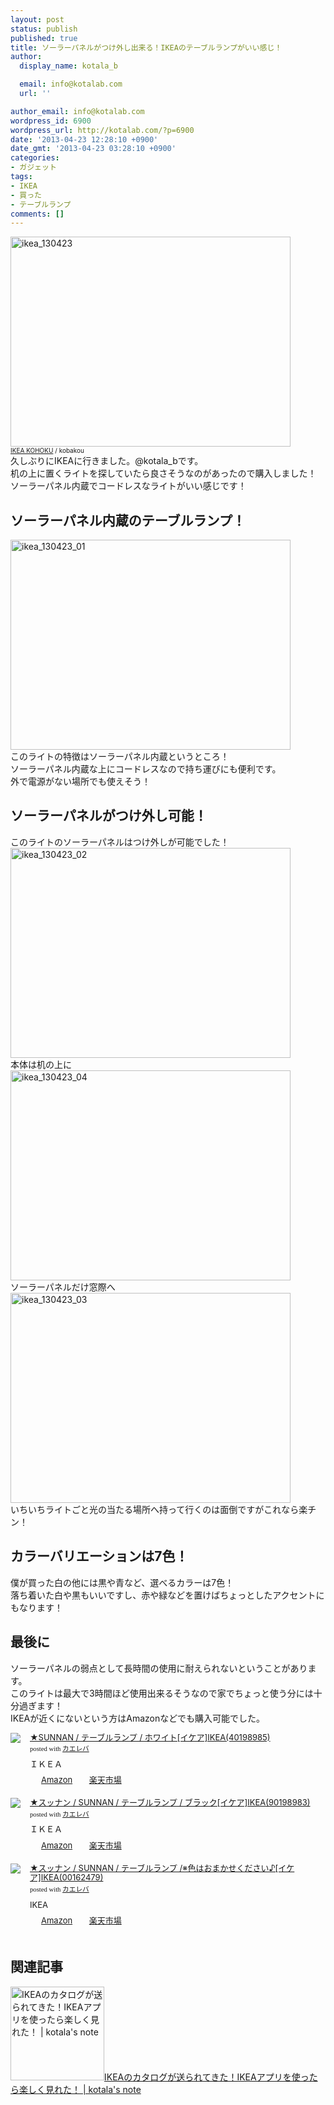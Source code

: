 ```yaml
---
layout: post
status: publish
published: true
title: ソーラーパネルがつけ外し出来る！IKEAのテーブルランプがいい感じ！
author:
  display_name: kotala_b

  email: info@kotalab.com
  url: ''

author_email: info@kotalab.com
wordpress_id: 6900
wordpress_url: http://kotalab.com/?p=6900
date: '2013-04-23 12:28:10 +0900'
date_gmt: '2013-04-23 03:28:10 +0900'
categories:
- ガジェット
tags:
- IKEA
- 買った
- テーブルランプ
comments: []
---
```

<p><img src="http://kotalab.com/wp-content/uploads/ikea_130423-448x336.jpg" alt="ikea_130423" width="448" height="336" class="alignnone size-large wp-image-6901" /><br />
<span style="font-size:10px;"><a href="http://www.flickr.com/photos/kobakou/2083159709/" target="_blank">IKEA KOHOKU</a> / kobakou</span><br />
久しぶりにIKEAに行きました。@kotala_bです。<br />
机の上に置くライトを探していたら良さそうなのがあったので購入しました！<br />
ソーラーパネル内蔵でコードレスなライトがいい感じです！<br />
<!--more--></p>
<h2>ソーラーパネル内蔵のテーブルランプ！</h2>
<p><img src="http://kotalab.com/wp-content/uploads/ikea_130423_01-448x336.jpg" alt="ikea_130423_01" width="448" height="336" class="alignnone size-large wp-image-6906" /><br />
このライトの特徴はソーラーパネル内蔵というところ！<br />
ソーラーパネル内蔵な上にコードレスなので持ち運びにも便利です。<br />
外で電源がない場所でも使えそう！</p>
<h2>ソーラーパネルがつけ外し可能！</h2>
<p>このライトのソーラーパネルはつけ外しが可能でした！<br />
<img src="http://kotalab.com/wp-content/uploads/ikea_130423_02-448x336.jpg" alt="ikea_130423_02" width="448" height="336" class="alignnone size-large wp-image-6905" /><br />
本体は机の上に<br />
<img src="http://kotalab.com/wp-content/uploads/ikea_130423_04-448x336.jpg" alt="ikea_130423_04" width="448" height="336" class="alignnone size-large wp-image-6903" /><br />
ソーラーパネルだけ窓際へ<br />
<img src="http://kotalab.com/wp-content/uploads/ikea_130423_03-448x336.jpg" alt="ikea_130423_03" width="448" height="336" class="alignnone size-large wp-image-6904" /><br />
いちいちライトごと光の当たる場所へ持って行くのは面倒ですがこれなら楽チン！</p>
<h2>カラーバリエーションは7色！</h2>
<p>僕が買った白の他には黒や青など、選べるカラーは7色！<br />
落ち着いた白や黒もいいですし、赤や緑などを置けばちょっとしたアクセントにもなります！</p>
<h2>最後に</h2>
<p>ソーラーパネルの弱点として長時間の使用に耐えられないということがあります。<br />
このライトは最大で3時間ほど使用出来るそうなので家でちょっと使う分には十分過ぎます！<br />
IKEAが近くにないという方はAmazonなどでも購入可能でした。</p>
<div class="kaerebalink-box" style="text-align:left;padding-bottom:20px;font-size:small;/zoom: 1;overflow: hidden;">
<div class="kaerebalink-image" style="float:left;margin:0 15px 10px 0;"><a href="http://www.amazon.co.jp/exec/obidos/ASIN/B005PK7K30/same-22/ref=nosim/" rel="nofollow" target="_blank"><img src="http://ecx.images-amazon.com/images/I/31AXajKzYmL._SL160_.jpg" style="border: none;" /></a></div>
<div class="kaerebalink-info" style="line-height:120%;/zoom: 1;overflow: hidden;">
<div class="kaerebalink-name" style="margin-bottom:10px;line-height:120%"><a href="http://www.amazon.co.jp/exec/obidos/ASIN/B005PK7K30/same-22/ref=nosim/" rel="nofollow" target="_blank">★SUNNAN / テーブルランプ / ホワイト[イケア]IKEA(40198985)</a>
<div class="kaerebalink-powered-date" style="font-size:8pt;margin-top:5px;font-family:verdana;line-height:120%">posted with <a href="http://kaereba.com" target="_blank">カエレバ</a></div>
</div>
<div class="kaerebalink-detail" style="margin-bottom:5px;"> ＩＫＥＡ     </div>
<div class="kaerebalink-link1" style="margin-top:10px;">
<div class="shoplinkamazon" style="display:inline;margin-right:5px;background: url('http://img.yomereba.com/tam_k_01.gif') 0 0 no-repeat;padding: 2px 0 2px 18px;white-space: nowrap;"><a href="http://www.amazon.co.jp/gp/search?keywords=SUNNAN%20%83C%83P%83A&__mk_ja_JP=%83J%83%5E%83J%83i&tag=same-22" rel="nofollow" target="_blank" title="アマゾン" >Amazon</a></div>
<div class="shoplinkrakuten" style="display:inline;margin-right:5px;background: url('http://img.yomereba.com/tam_k_01.gif') 0 -50px no-repeat;padding: 2px 0 2px 18px;white-space: nowrap;"><a href="http://hb.afl.rakuten.co.jp/hgc/0fa7afc8.bbfc196a.0fa7afc9.d56c38f1/?pc=http%3A%2F%2Fsearch.rakuten.co.jp%2Fsearch%2Fmall%2FSUNNAN%2520%25E3%2582%25A4%25E3%2582%25B1%25E3%2582%25A2%2F-%2Ff.1-p.1-s.1-sf.0-st.A-v.2%3Fx%3D0%26scid%3Daf_ich_link_urltxt%26m%3Dhttp%3A%2F%2Fm.rakuten.co.jp%2F" rel="nofollow" target="_blank" title="楽天市場" >楽天市場</a></div>
</div>
</div>
<div class="booklink-footer" style="clear: left"></div>
</div>
<div class="kaerebalink-box" style="text-align:left;padding-bottom:20px;font-size:small;/zoom: 1;overflow: hidden;">
<div class="kaerebalink-image" style="float:left;margin:0 15px 10px 0;"><a href="http://www.amazon.co.jp/exec/obidos/ASIN/B005UKZJ5Q/same-22/ref=nosim/" rel="nofollow" target="_blank"><img src="http://ecx.images-amazon.com/images/I/31C4gZZRtLL._SL160_.jpg" style="border: none;" /></a></div>
<div class="kaerebalink-info" style="line-height:120%;/zoom: 1;overflow: hidden;">
<div class="kaerebalink-name" style="margin-bottom:10px;line-height:120%"><a href="http://www.amazon.co.jp/exec/obidos/ASIN/B005UKZJ5Q/same-22/ref=nosim/" rel="nofollow" target="_blank">★スッナン / SUNNAN / テーブルランプ / ブラック[イケア]IKEA(90198983)</a>
<div class="kaerebalink-powered-date" style="font-size:8pt;margin-top:5px;font-family:verdana;line-height:120%">posted with <a href="http://kaereba.com" target="_blank">カエレバ</a></div>
</div>
<div class="kaerebalink-detail" style="margin-bottom:5px;"> ＩＫＥＡ     </div>
<div class="kaerebalink-link1" style="margin-top:10px;">
<div class="shoplinkamazon" style="display:inline;margin-right:5px;background: url('http://img.yomereba.com/tam_k_01.gif') 0 0 no-repeat;padding: 2px 0 2px 18px;white-space: nowrap;"><a href="http://www.amazon.co.jp/gp/search?keywords=%83X%83b%83i%83%93&__mk_ja_JP=%83J%83%5E%83J%83i&tag=same-22" rel="nofollow" target="_blank" title="アマゾン" >Amazon</a></div>
<div class="shoplinkrakuten" style="display:inline;margin-right:5px;background: url('http://img.yomereba.com/tam_k_01.gif') 0 -50px no-repeat;padding: 2px 0 2px 18px;white-space: nowrap;"><a href="http://hb.afl.rakuten.co.jp/hgc/0fa7afc8.bbfc196a.0fa7afc9.d56c38f1/?pc=http%3A%2F%2Fsearch.rakuten.co.jp%2Fsearch%2Fmall%2F%25E3%2582%25B9%25E3%2583%2583%25E3%2583%258A%25E3%2583%25B3%2F-%2Ff.1-p.1-s.1-sf.0-st.A-v.2%3Fx%3D0%26scid%3Daf_ich_link_urltxt%26m%3Dhttp%3A%2F%2Fm.rakuten.co.jp%2F" rel="nofollow" target="_blank" title="楽天市場" >楽天市場</a></div>
</div>
</div>
<div class="booklink-footer" style="clear: left"></div>
</div>
<div class="kaerebalink-box" style="text-align:left;padding-bottom:20px;font-size:small;/zoom: 1;overflow: hidden;">
<div class="kaerebalink-image" style="float:left;margin:0 15px 10px 0;"><a href="http://www.amazon.co.jp/exec/obidos/ASIN/B005LFS1N2/same-22/ref=nosim/" rel="nofollow" target="_blank"><img src="http://ecx.images-amazon.com/images/I/31X%2BJyq5OIL._SL160_.jpg" style="border: none;" /></a></div>
<div class="kaerebalink-info" style="line-height:120%;/zoom: 1;overflow: hidden;">
<div class="kaerebalink-name" style="margin-bottom:10px;line-height:120%"><a href="http://www.amazon.co.jp/exec/obidos/ASIN/B005LFS1N2/same-22/ref=nosim/" rel="nofollow" target="_blank">★スッナン / SUNNAN / テーブルランプ /※色はおまかせください♪[イケア]IKEA(00162479)</a>
<div class="kaerebalink-powered-date" style="font-size:8pt;margin-top:5px;font-family:verdana;line-height:120%">posted with <a href="http://kaereba.com" target="_blank">カエレバ</a></div>
</div>
<div class="kaerebalink-detail" style="margin-bottom:5px;"> IKEA     </div>
<div class="kaerebalink-link1" style="margin-top:10px;">
<div class="shoplinkamazon" style="display:inline;margin-right:5px;background: url('http://img.yomereba.com/tam_k_01.gif') 0 0 no-repeat;padding: 2px 0 2px 18px;white-space: nowrap;"><a href="http://www.amazon.co.jp/gp/search?keywords=%83X%83b%83i%83%93&__mk_ja_JP=%83J%83%5E%83J%83i&tag=same-22" rel="nofollow" target="_blank" title="アマゾン" >Amazon</a></div>
<div class="shoplinkrakuten" style="display:inline;margin-right:5px;background: url('http://img.yomereba.com/tam_k_01.gif') 0 -50px no-repeat;padding: 2px 0 2px 18px;white-space: nowrap;"><a href="http://hb.afl.rakuten.co.jp/hgc/0fa7afc8.bbfc196a.0fa7afc9.d56c38f1/?pc=http%3A%2F%2Fsearch.rakuten.co.jp%2Fsearch%2Fmall%2F%25E3%2582%25B9%25E3%2583%2583%25E3%2583%258A%25E3%2583%25B3%2F-%2Ff.1-p.1-s.1-sf.0-st.A-v.2%3Fx%3D0%26scid%3Daf_ich_link_urltxt%26m%3Dhttp%3A%2F%2Fm.rakuten.co.jp%2F" rel="nofollow" target="_blank" title="楽天市場" >楽天市場</a></div>
</div>
</div>
<div class="booklink-footer" style="clear: left"></div>
</div>
<h2 class="rele">関連記事</h2>
<p><a href="http://kotalab.com/app-ikea" target="_blank"><img  class="alignleft" src="http://kotalab.com/wp-content/uploads/ikea_120801.jpg" alt="IKEAのカタログが送られてきた！IKEAアプリを使ったら楽しく見れた！ | kotala's note" width="150" /></a><a href="http://kotalab.com/app-ikea" target="_blank">IKEAのカタログが送られてきた！IKEAアプリを使ったら楽しく見れた！ | kotala's note</a><br style="clear:both;" /></p>
